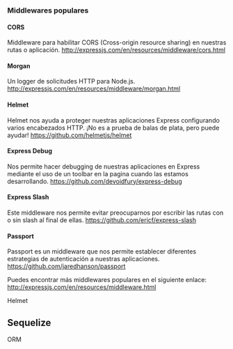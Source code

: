 ### Middlewares populares

#### CORS
Middleware para habilitar CORS (Cross-origin resource sharing) en nuestras rutas o aplicación. http://expressjs.com/en/resources/middleware/cors.html

#### Morgan
Un logger de solicitudes HTTP para Node.js. http://expressjs.com/en/resources/middleware/morgan.html

#### Helmet
Helmet nos ayuda a proteger nuestras aplicaciones Express configurando varios encabezados HTTP. ¡No es a prueba de balas de plata, pero puede ayudar! https://github.com/helmetjs/helmet

#### Express Debug
Nos permite hacer debugging de nuestras aplicaciones en Express mediante el uso de un toolbar en la pagina cuando las estamos desarrollando. https://github.com/devoidfury/express-debug

#### Express Slash
Este middleware nos permite evitar preocuparnos por escribir las rutas con o sin slash al final de ellas. https://github.com/ericf/express-slash

#### Passport
Passport es un middleware que nos permite establecer diferentes estrategias de autenticación a nuestras aplicaciones. https://github.com/jaredhanson/passport

Puedes encontrar más middlewares populares en el siguiente enlace: http://expressjs.com/en/resources/middleware.html

Helmet

## Sequelize
ORM
